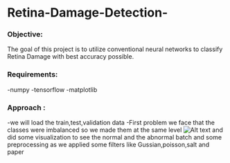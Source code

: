 # Retina-Damage-Detection-
### Objective:
The goal of this project is to utilize conventional neural networks to classify Retina Damage with best accuracy possible.
### Requirements:
-numpy
-tensorflow
-matplotlib
### Approach :
-we will load the train,test,validation data
-First problem we face that the classes were imbalanced so we made them at the same level
![Alt text](https://github.com/menna566/Retina-Damage-Detection-/blob/main/photo_6019232890107312145_x.jpg)
and did some visualization to see the normal and the abnormal batch and some preprocessing as we applied some filters like Gussian,poisson,salt and paper
